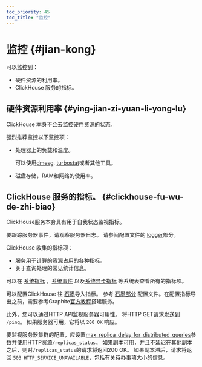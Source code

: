 ```yaml
---
toc_priority: 45
toc_title: "监控"
---
```


# 监控 {#jian-kong}

可以监控到：

-   硬件资源的利用率。
-   ClickHouse 服务的指标。

## 硬件资源利用率 {#ying-jian-zi-yuan-li-yong-lu}

ClickHouse 本身不会去监控硬件资源的状态。

强烈推荐监控以下监控项：

-   处理器上的负载和温度。

       可以使用[dmesg](https://en.wikipedia.org/wiki/Dmesg), [turbostat](https://www.linux.org/docs/man8/turbostat.html)或者其他工具。

-   磁盘存储，RAM和网络的使用率。

## ClickHouse 服务的指标。 {#clickhouse-fu-wu-de-zhi-biao}

ClickHouse服务本身具有用于自我状态监视指标。

要跟踪服务器事件，请观察服务器日志。 请参阅配置文件的 [logger](server-configuration-parameters/settings.md#server_configuration_parameters-logger)部分。

ClickHouse 收集的指标项：

-   服务用于计算的资源占用的各种指标。
-   关于查询处理的常见统计信息。

可以在 [系统指标](system-tables.md#system_tables-metrics) ，[系统事件](system-tables.md#system_tables-events) 以及[系统异步指标](system-tables.md#system_tables-asynchronous_metrics) 等系统表查看所有的指标项。

可以配置ClickHouse 往 [石墨](https://github.com/graphite-project)导入指标。 参考 [石墨部分](server-configuration-parameters/settings.md#server_configuration_parameters-graphite) 配置文件。在配置指标导出之前，需要参考Graphite[官方教程](https://graphite.readthedocs.io/en/latest/install.html)搭建服务。

此外，您可以通过HTTP API监视服务器可用性。 将HTTP GET请求发送到 `/ping`。 如果服务器可用，它将以 `200 OK` 响应。

要监视服务器集群的配置，应设置[max\_replica\_delay\_for\_distributed\_queries](settings/settings.md#settings-max_replica_delay_for_distributed_queries)参数并使用HTTP资源`/replicas_status`。 如果副本可用，并且不延迟在其他副本之后，则对`/replicas_status`的请求将返回200 OK。 如果副本滞后，请求将返回 `503 HTTP_SERVICE_UNAVAILABLE`，包括有关待办事项大小的信息。
